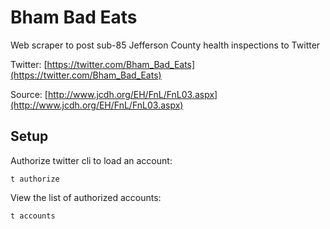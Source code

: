 # Bham Bad Eats

Web scraper to post sub-85 Jefferson County health inspections to Twitter

Twitter: [https://twitter.com/Bham_Bad_Eats](https://twitter.com/Bham_Bad_Eats)

Source: [http://www.jcdh.org/EH/FnL/FnL03.aspx](http://www.jcdh.org/EH/FnL/FnL03.aspx)

## Setup

Authorize twitter cli to load an account:

```
t authorize
```

View the list of authorized accounts:

```
t accounts
```
